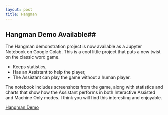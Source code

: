 ```yaml
---
layout: post
title: Hangman
---
```


## Hangman Demo Available##

The Hangman demonstration project is now available as a Jupyter Notebook on Google Colab. This is a cool little project that puts a new twist on the classic word game.
- Keeps statistics,
- Has an Assistant to help the player,
- The Assistant can play the game without a human player.

The notebook includes screenshots from the game, along with statistics and charts that show how the Assistant performs in both Interactive Assisted and Machine Only modes. I think you will find this interesting and enjoyable.

[Hangman Demo](https://colab.research.google.com/drive/1W2l2p6HtsIvk-obAqS1zUoBK4H1xOovy?usp=sharing)